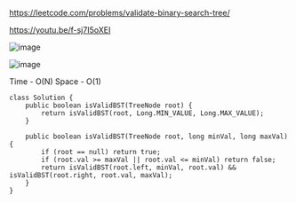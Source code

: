 https://leetcode.com/problems/validate-binary-search-tree/

https://youtu.be/f-sj7I5oXEI



![image](https://user-images.githubusercontent.com/53824950/160268753-bbe2801e-a43d-4aad-bd7c-ca2bcfe73582.png)

![image](https://user-images.githubusercontent.com/53824950/160268910-3f81847e-295a-4f23-9040-5b9d1ef3c64c.png)

Time - O(N)
Space - O(1)

```
class Solution {
    public boolean isValidBST(TreeNode root) {
        return isValidBST(root, Long.MIN_VALUE, Long.MAX_VALUE);
    }
    
    public boolean isValidBST(TreeNode root, long minVal, long maxVal) {
        if (root == null) return true;
        if (root.val >= maxVal || root.val <= minVal) return false;
        return isValidBST(root.left, minVal, root.val) && isValidBST(root.right, root.val, maxVal);
    }
}
```
